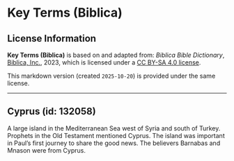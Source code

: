 # Key Terms (Biblica)

## License Information

**Key Terms (Biblica)** is based on and adapted from: _Biblica Bible Dictionary_, [Biblica, Inc.](https://www.biblica.com/), 2023, which is licensed under a [CC BY-SA 4.0 license](https://creativecommons.org/licenses/by-sa/4.0/legalcode.en).

This markdown version (created `2025-10-20`) is provided under the same license.



--------------------------------

## Cyprus (id: 132058)

A large island in the Mediterranean Sea west of Syria and south of Turkey. Prophets in the Old Testament mentioned Cyprus. The island was important in Paul’s first journey to share the good news. The believers Barnabas and Mnason were from Cyprus.


